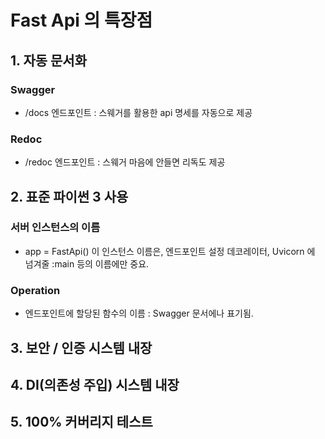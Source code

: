 # Fast Api 의 특장점
## 1. 자동 문서화
### Swagger
- /docs 엔드포인트 :  스웨거를 활용한 api 명세를 자동으로 제공
### Redoc
- /redoc 엔드포인트 : 스웨거 마음에 안들면 리독도 제공

## 2. 표준 파이썬 3 사용
### 서버 인스턴스의 이름
- app = FastApi() 이 인스턴스 이름은, 엔드포인트 설정 데코레이터, Uvicorn 에 넘겨줄 :main 등의 이름에만 중요.
### Operation
- 엔드포인트에 할당된 함수의 이름 : Swagger 문서에나 표기됨.
## 3. 보안 / 인증 시스템 내장
## 4. DI(의존성 주입) 시스템 내장
## 5. 100% 커버리지 테스트